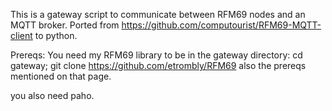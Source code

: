 This is a gateway script to communicate between RFM69 nodes and an MQTT broker. Ported from https://github.com/computourist/RFM69-MQTT-client to python.

Prereqs:
  You need my RFM69 library to be in the gateway directory:
  cd gateway; git clone https://github.com/etrombly/RFM69
  also the prereqs mentioned on that page.
  
  you also need paho.
